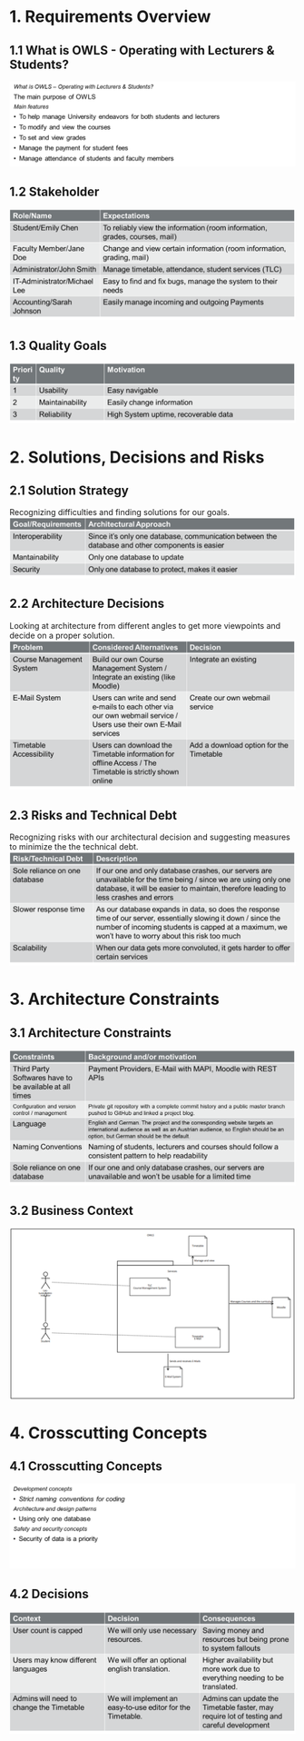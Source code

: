 # 1. Requirements Overview
## 1.1 What is OWLS - Operating with Lecturers & Students?
![Main Features of OWLS](images/main-features.png)
## 1.2 Stakeholder
![Stakeholder](images/stakeholder.png)
## 1.3 Quality Goals
![Quality Goals](images/quality-goals.png)

# 2. Solutions, Decisions and Risks
## 2.1 Solution Strategy
Recognizing difficulties and finding solutions for our goals.
![Solution Strategy](images/solution-strategy.png)
## 2.2 Architecture Decisions
Looking at architecture from different angles to get more viewpoints and decide on a proper solution.
![Architecture Decisions](images/architecture-decisions.png)
## 2.3 Risks and Technical Debt
Recognizing risks with our architectural decision and suggesting measures to minimize the the technical debt.
![Risks and Technical Debt](images/technical-debt.png)

# 3. Architecture Constraints
## 3.1 Architecture Constraints
![Architecture Constraints](images/architecture_contstraints.png)
## 3.2 Business Context
![Business Context](images/business_context.png)

# 4. Crosscutting Concepts
## 4.1 Crosscutting Concepts
![Crosscutting Concepts](images/crosscutting-concepts.png)
## 4.2 Decisions
![Decisions](images/decisions.png)